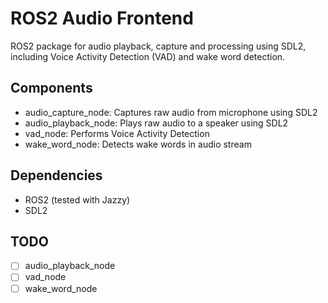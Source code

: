 # ROS2 Audio Frontend
ROS2 package for audio playback, capture and processing using SDL2, including Voice Activity Detection (VAD) and wake word detection.

## Components
- audio_capture_node: Captures raw audio from microphone using SDL2
- audio_playback_node: Plays raw audio to a speaker using SDL2
- vad_node: Performs Voice Activity Detection
- wake_word_node: Detects wake words in audio stream

## Dependencies
- ROS2 (tested with Jazzy)
- SDL2

## TODO

- [ ] audio_playback_node
- [ ] vad_node
- [ ] wake_word_node